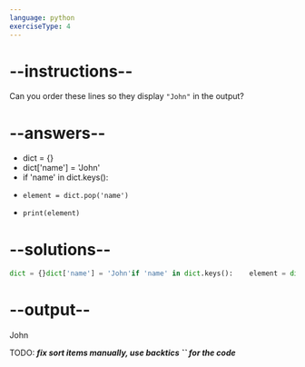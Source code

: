 ```yaml
---
language: python
exerciseType: 4
---
```


# --instructions--

Can you order these lines so they display `"John"` in the output?

# --answers--

- dict = {}
- dict['name'] = 'John'
- if 'name' in dict.keys():
-     element = dict.pop('name')
-     print(element)

# --solutions--

```python
dict = {}dict['name'] = 'John'if 'name' in dict.keys():    element = dict.pop('name')    print(element)
```

# --output--

John

TODO: ___fix sort items manually, use backtics `` for the code___
